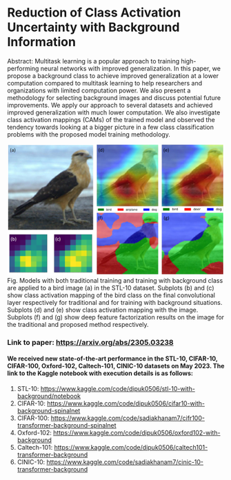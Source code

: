 # Reduction of Class Activation Uncertainty with Background Information

Abstract: Multitask learning is a popular approach to training high-performing neural networks with improved generalization. In this paper, we propose a background class to achieve improved generalization at a lower computation compared to multitask learning to help researchers and organizations with limited computation power. We also present a methodology for selecting background images and discuss potential future improvements. We apply our approach to several datasets and achieved improved generalization with much lower computation. We also investigate class activation mappings (CAMs) of the trained model and observed the tendency towards looking at a bigger picture in a few class classification problems with the proposed model training methodology.

<img src="https://github.com/dipuk0506/UQ/blob/main/CAM/CAM_bird_.png" width="700">
Fig. Models with both traditional training and training with background class are applied to a bird image (a) in the STL-10 dataset. Subplots (b) and (c) show class activation mapping of the bird class on the final convolutional layer respectively for traditional and for training with background situations. Subplots (d) and (e) show class activation mapping with the image. Subplots (f) and (g) show deep feature factorization results on the image for the traditional and proposed method respectively.

### Link to paper: https://arxiv.org/abs/2305.03238


#### We received new state-of-the-art performance in the STL-10, CIFAR-10, CIFAR-100, Oxford-102, Caltech-101, CINIC-10 datasets on May 2023. The link to the Kaggle notebook with execution details is as follows: 

1. STL-10: https://www.kaggle.com/code/dipuk0506/stl-10-with-background/notebook
2. CIFAR-10: https://www.kaggle.com/code/dipuk0506/cifar10-with-background-spinalnet
2. CIFAR-100: https://www.kaggle.com/code/sadiakhanam7/cifr100-transformer-background-spinalnet
3. Oxford-102: https://www.kaggle.com/code/dipuk0506/oxford102-with-background
4. Caltech-101: https://www.kaggle.com/code/dipuk0506/caltech101-transformer-background
5. CINIC-10: https://www.kaggle.com/code/sadiakhanam7/cinic-10-transformer-background

